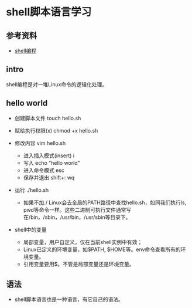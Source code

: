 
# shell脚本语言学习

## 参考资料
- [shell编程](https://github.com/Snailclimb/JavaGuide/blob/master/docs/operating-system/Shell.md)

## intro
shell编程是对一堆Linux命令的逻辑化处理。

## hello world
- 创建脚本文件 touch hello.sh
- 赋给执行权限(x) chmod +x hello.sh
- 修改内容 vim hello.sh
    - 进入插入模式(insert) i
    - 写入 echo "hello world"
    - 进入命令模式 esc
    - 保存并退出  shift+:   wq
- 运行 ./hello.sh
    - 如果不加./ Linux会去全局的PATH路径中查找hello.sh，如同我们执行ls, pwd等命令一样。这些二进制可执行文件通常写在/bin，/sbin，/usr/bin，/usr/sbin等目录下。


- shell中的变量
    - 局部变量，用户自定义，仅在当前shell实例中有效；
    - Linux已定义的环境变量，如$PATH, $HOME等。env命令查看所有的环境变量。
    - 引用变量要用$。不管是局部变量还是环境变量。
    
## 语法
- shell脚本语言也是一种语言，有它自己的语法。